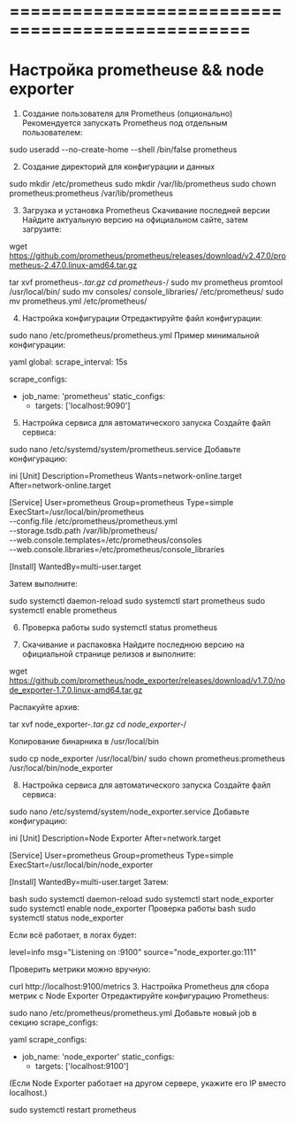 # =================================================
# Настройка prometheuse && node exporter

1. Создание пользователя для Prometheus (опционально)
Рекомендуется запускать Prometheus под отдельным пользователем:

sudo useradd --no-create-home --shell /bin/false prometheus



2. Создание директорий для конфигурации и данных

sudo mkdir /etc/prometheus
sudo mkdir /var/lib/prometheus
sudo chown prometheus:prometheus /var/lib/prometheus



3. Загрузка и установка Prometheus
Скачивание последней версии
Найдите актуальную версию на официальном сайте, затем загрузите:

wget https://github.com/prometheus/prometheus/releases/download/v2.47.0/prometheus-2.47.0.linux-amd64.tar.gz


tar xvf prometheus-*.tar.gz
cd prometheus-*/
sudo mv prometheus promtool /usr/local/bin/
sudo mv consoles/ console_libraries/ /etc/prometheus/
sudo mv prometheus.yml /etc/prometheus/


4. Настройка конфигурации
Отредактируйте файл конфигурации:


sudo nano /etc/prometheus/prometheus.yml
Пример минимальной конфигурации:

yaml
global:
  scrape_interval: 15s

scrape_configs:
  - job_name: 'prometheus'
    static_configs:
      - targets: ['localhost:9090']



5. Настройка сервиса для автоматического запуска
Создайте файл сервиса:


sudo nano /etc/systemd/system/prometheus.service
Добавьте конфигурацию:

ini
[Unit]
Description=Prometheus
Wants=network-online.target
After=network-online.target

[Service]
User=prometheus
Group=prometheus
Type=simple
ExecStart=/usr/local/bin/prometheus \
    --config.file /etc/prometheus/prometheus.yml \
    --storage.tsdb.path /var/lib/prometheus/ \
    --web.console.templates=/etc/prometheus/consoles \
    --web.console.libraries=/etc/prometheus/console_libraries

[Install]
WantedBy=multi-user.target

Затем выполните:


sudo systemctl daemon-reload
sudo systemctl start prometheus
sudo systemctl enable prometheus

6. Проверка работы
sudo systemctl status prometheus


7. Скачивание и распаковка
Найдите последнюю версию на официальной странице релизов и выполните:


wget https://github.com/prometheus/node_exporter/releases/download/v1.7.0/node_exporter-1.7.0.linux-amd64.tar.gz

Распакуйте архив:

tar xvf node_exporter-*.tar.gz
cd node_exporter-*/

Копирование бинарника в /usr/local/bin

sudo cp node_exporter /usr/local/bin/
sudo chown prometheus:prometheus /usr/local/bin/node_exporter



8. Настройка сервиса для автоматического запуска
Создайте файл сервиса:


sudo nano /etc/systemd/system/node_exporter.service
Добавьте конфигурацию:

ini
[Unit]
Description=Node Exporter
After=network.target

[Service]
User=prometheus
Group=prometheus
Type=simple
ExecStart=/usr/local/bin/node_exporter

[Install]
WantedBy=multi-user.target
Затем:

bash
sudo systemctl daemon-reload
sudo systemctl start node_exporter
sudo systemctl enable node_exporter
Проверка работы
bash
sudo systemctl status node_exporter

Если всё работает, в логах будет:

level=info msg="Listening on :9100" source="node_exporter.go:111"

Проверить метрики можно вручную:


curl http://localhost:9100/metrics
3. Настройка Prometheus для сбора метрик с Node Exporter
Отредактируйте конфигурацию Prometheus:


sudo nano /etc/prometheus/prometheus.yml
Добавьте новый job в секцию scrape_configs:

yaml
scrape_configs:
  - job_name: 'node_exporter'
    static_configs:
      - targets: ['localhost:9100']

(Если Node Exporter работает на другом сервере, укажите его IP вместо localhost.)

sudo systemctl restart prometheus